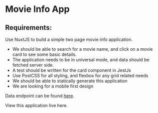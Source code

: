 # Movie Info App

## Requirements:

Use NuxtJS to build a simple two page movie info application.

- We should be able to search for a movie name, and click on a movie card to see some basic details.
- The application needs to be in universal mode, and data should be fetched server side.
- A test should be written for the card component in JestJs
- Use PostCSS for all styling, and flexbox for any grid related needs
- We should be able to statically generate this application
- We are looking for a mobile first design

Data endpoint can be found [here](https://tmdb.apps.quintero.io).

View this application live here.
